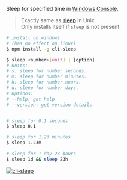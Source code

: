 Sleep for specified time in [Windows Console].
> Exactly same as [sleep] in Unix.<br>
> Only installs itself if `sleep` is not present.

```bash
# install on windows
# (has no effect on linux)
$ npm install -g cli-sleep
```

```bash
$ sleep <number>[unit] | [option]
# Units:
# s: sleep for number seconds.
# m: sleep for number minutes.
# h: sleep for number hours.
# d: sleep for number days.
# Options:
# --help: get help
# --version: get version details


# sleep for 0.1 seconds
$ sleep 0.1

# sleep for 1.23 minutes
$ sleep 1.23m

# sleep for 1 day 23 hours
$ sleep 1d && sleep 23h
```


[![cli-sleep](https://i.imgur.com/2wdhAut.jpg)](https://merferry.github.io)

[sleep]: https://en.wikipedia.org/wiki/Sleep_(Unix)
[Windows Console]: https://en.wikipedia.org/wiki/Win32_console
